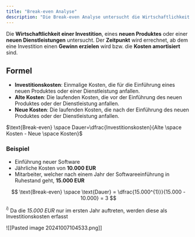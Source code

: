 ```yaml
---
title: "Break-even Analyse"
description: "Die Break-even Analyse untersucht die Wirtschaftlichkeit einer Investition, indem sie den Zeitpunkt berechnet, ab dem Gewinn erzielt wird. Die Formel ist Investitionskosten geteilt durch Differenz der alten und neuen Kosten. Beispiel ist die Einführung neuer Software mit Berechnung der Amortisationsdauer."
---
```


Die **Wirtschaftlichkeit einer Investition**, eines **neuen Produktes** oder einer **neuen Dienstleistungen** untersucht. Der **Zeitpunkt** wird errechnet, ab dem eine Investition einen **Gewinn erzielen** wird bzw. die **Kosten amortisiert** sind.

## Formel
- **Investitionskosten**: Einmalige Kosten, die für die Einführung eines neuen Produktes oder einer Dienstleistung anfallen.
- **Alte Kosten**: Die laufenden Kosten, die vor der Einführung des neuen Produktes oder der Dienstleistung anfallen.
- **Neue Kosten**: Die laufenden Kosten, die nach der Einführung des neuen Produktes oder der Dienstleistung anfallen.
 
$\text{Break-even} \space Dauer=\dfrac{Investitionskosten}{Alte \space Kosten - Neue \space Kosten}$


### Beispiel
- Einführung neuer Software
- Jährliche Kosten von **10.000 EUR**
- Mitarbeiter, welcher nach einem Jahr der Softwareeinführung in Ruhestand geht, **15.000 EUR**

$$
\text{Break-even} \space \text{Dauer} = \dfrac{15.000^{1)}}{15.000 - 10.000} = 3 
$$

$^{i)}$ Da die *15.000 EUR* nur im ersten Jahr auftreten, werden diese als Investitionskosten erfasst

![[Pasted image 20241007104533.png]]